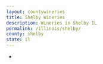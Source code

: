 ```yaml
---
layout: countywineries
title: Shelby Wineries
description: Wineries in Shelby IL
permalink: /illinois/shelby/
county: shelby
state: il
---
```

-
